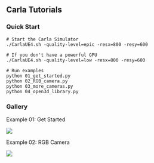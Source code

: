 ## Carla Tutorials


### Quick Start

```
# Start the Carla Simulator
./CarlaUE4.sh -quality-level=epic -resx=800 -resy=600

# If you don't have a powerful GPU
./CarlaUE4.sh -quality-level=low -resx=800 -resy=600

# Run examples
python 01_get_started.py
python 02_RGB_camera.py
python 03_more_cameras.py
python 04_open3d_library.py
```

### Gallery

Example 01: Get Started

![](docs/01_get_started.gif)

Example 02: RGB Camera

![](docs/02_RGB_camera.gif)
